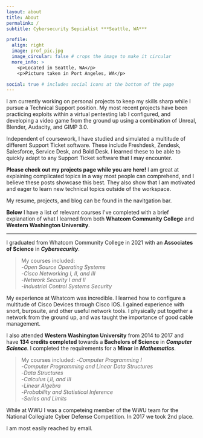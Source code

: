 ```yaml
---
layout: about
title: About
permalink: /
subtitle: Cybersecurity Sepcialist ***Seattle, WA***

profile:
  align: right
  image: prof_pic.jpg
  image_circular: false # crops the image to make it circular
  more_info: >
    <p>Located in Seattle, WA</p>
    <p>Picture taken in Port Angeles, WA</p>

social: true # includes social icons at the bottom of the page
---
```

I am currently working on personal projects to keep my skills sharp while I pursue a Technical Support position. My most recent projects have been practicing exploits within a virtual pentesting lab I configured, and developing a video game from the ground up using a combination of Unreal, Blender, Audacity, and GIMP 3.0.



Independent of coursework, I have studied and simulated a multitude of different Support Ticket software. These include Freshdesk, Zendesk, Salesforce, Service Desk, and Bold Desk. I learned these to be able to quickly adapt to any Support Ticket software that I may encounter.

**Please check out my projects page while you are here!** I am great at explaining complicated topics in a way most people can comprehend, and I believe these posts showcase this best. They also show that I am motivated and eager to learn new technical topics outside of the workspace.

My resume, projects, and blog can be found in the navitgation bar.  

**Below** I have a list of relevant courses I've completed with a brief explanation of what I learned from both **Whatcom Community College** and **Western Washington University**.

  ---

I graduated from Whatcom Community College in 2021 with an **Associates of Science** in ***Cybersecurity***.

>My courses included:  
> -*Open Source Operating Systems*  
> -*Cisco Networking I, II, and III*  
> -*Network Security I and II*  
> -*Industrial Control Systems Security*  

My experience at Whatcom was incredible. I learned how to configure a multitude of Cisco Devices through Cisco IOS. I gained experience with snort, burpsuite, and other useful network tools. I physically put together a network from the ground up, and was taught the importance of good cable management.

I also attended **Western Washington University** from 2014 to 2017 and have **134 credits completed** towards a **Bachelors of Science** in ***Computer Science***. I completed the requirements for a **Minor** in ***Mathematics***.

>My courses included:
> -*Computer Programming I*  
> -*Computer Programming and Linear Data Structures*  
> -*Data Structures*  
> -*Calculus I,II, and III*  
> -*Linear Algebra*  
> -*Probability and Statistical Inference*  
> -*Series and Limits*  

While at WWU I was a competeing member of the WWU team for the National Collegiate Cyber Defense Competition. In 2017 we took 2nd place.

I am most easily reached by email.
